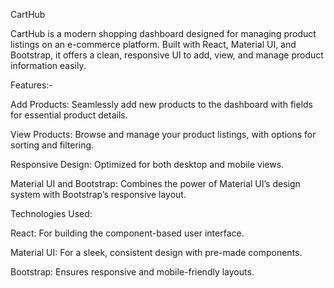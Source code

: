 CartHub

CartHub is a modern shopping dashboard designed for managing product listings on an e-commerce platform. Built with React, Material UI, and Bootstrap, it offers a clean, responsive UI to add, view, and manage product information easily.

Features:-

Add Products: Seamlessly add new products to the dashboard with fields for essential product details.

View Products: Browse and manage your product listings, with options for sorting and filtering.

Responsive Design: Optimized for both desktop and mobile views.

Material UI and Bootstrap: Combines the power of Material UI’s design system with Bootstrap’s responsive layout.

Technologies Used:

React: For building the component-based user interface.

Material UI: For a sleek, consistent design with pre-made components.

Bootstrap: Ensures responsive and mobile-friendly layouts.
